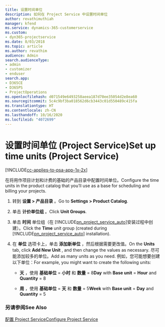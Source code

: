 ```yaml
---
title: 设置时间单位
description: 如何在 Project Service 中设置时间单位
author: revathimuthiah
manager: kfend
ms.service: dynamics-365-customerservice
ms.custom:
- dyn365-projectservice
ms.date: 8/03/2018
ms.topic: article
ms.author: revathim
audience: Admin
search.audienceType:
- admin
- customizer
- enduser
search.app:
- D365CE
- D365PS
- ProjectOperations
ms.openlocfilehash: d071549e6493258aeea187d70ee35054d2e8ea60
ms.sourcegitcommit: 5c4c9bf3ba018562d6cb3443c01d550489c415fa
ms.translationtype: HT
ms.contentlocale: zh-CN
ms.lasthandoff: 10/16/2020
ms.locfileid: "4072699"
---
```

# <a name="set-up-time-units-project-service"></a><span data-ttu-id="d4800-103">设置时间单位 (Project Service)</span><span class="sxs-lookup"><span data-stu-id="d4800-103">Set up time units (Project Service)</span></span>

[!INCLUDE[cc-applies-to-psa-app-1x-2x](../includes/cc-applies-to-psa-app-1x-2x.md)]

<span data-ttu-id="d4800-104">在将用作项目计划和计费的基础的产品目录中配置时间单位。</span><span class="sxs-lookup"><span data-stu-id="d4800-104">Configure the time units in the product catalog that you’ll use as a base for scheduling and billing your projects.</span></span>  
  
1. <span data-ttu-id="d4800-105">转到 **设置 > 产品目录** 。</span><span class="sxs-lookup"><span data-stu-id="d4800-105">Go to **Settings > Product Catalog**.</span></span>  
  
2. <span data-ttu-id="d4800-106">单击 **计价单位组** 。</span><span class="sxs-lookup"><span data-stu-id="d4800-106">Click **Unit Groups**.</span></span>  
  
3. <span data-ttu-id="d4800-107">单击 **时间** 单位组（在 [!INCLUDE[pn_project_service_auto](../includes/pn-project-service-auto.md)]安装过程中创建）。</span><span class="sxs-lookup"><span data-stu-id="d4800-107">Click the **Time** unit group (created during [!INCLUDE[pn_project_service_auto](../includes/pn-project-service-auto.md)] installation).</span></span>  
  
4. <span data-ttu-id="d4800-108">在 **单位** 选项卡上，单击 **添加新单位** ，然后根据需要更改值。</span><span class="sxs-lookup"><span data-stu-id="d4800-108">On the **Units** tab, click **Add New Unit** , and then change the values as necessary.</span></span> <span data-ttu-id="d4800-109">尽可能添加较多的单位。</span><span class="sxs-lookup"><span data-stu-id="d4800-109">Add as many units as you need.</span></span> <span data-ttu-id="d4800-110">例如，您可能想要创建以下单位：</span><span class="sxs-lookup"><span data-stu-id="d4800-110">For example, you might want to create the following units:</span></span>  
  
   - <span data-ttu-id="d4800-111">**天** ，使用 **基础单位** = **小时** 和 **数量** = 8</span><span class="sxs-lookup"><span data-stu-id="d4800-111">**Day** with **Base unit** = **Hour** and **Quantity** = 8</span></span>  
  
   - <span data-ttu-id="d4800-112">**周** ，使用 **基础单位** = **天** 和 **数量** = 5</span><span class="sxs-lookup"><span data-stu-id="d4800-112">**Week** with **Base unit** = **Day** and **Quantity** = 5</span></span>  
  
### <a name="see-also"></a><span data-ttu-id="d4800-113">另请参阅</span><span class="sxs-lookup"><span data-stu-id="d4800-113">See Also</span></span>  
 [<span data-ttu-id="d4800-114">配置 Project Service</span><span class="sxs-lookup"><span data-stu-id="d4800-114">Configure Project Service</span></span>](../psa/configure.md)
